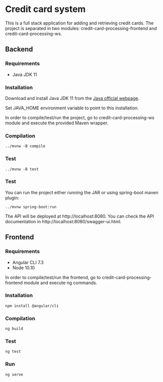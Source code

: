 # Credit card system

This is a full stack application for adding and retrieving credit cards.
The project is separated in two modules: credit-card-processing-frontend and credit-card-processing-ws.


## Backend

### Requirements

- Java JDK 11

### Installation

Download and install Java JDK 11 from the [Java official webpage](https://www.oracle.com/technetwork/java/javase/downloads/jdk11-downloads-5066655.html). 

Set JAVA_HOME environment variable to point to this installation.

In order to compile/test/run the project, go to credit-card-processing-ws module and execute the provided Maven wrapper.
### Compilation

```
../mvnw -B compile
```
### Test
```
../mvnw -B test
```

### Test
You can run the project either running the JAR or using spring-boot maven plugin:
```
../mvnw spring-boot:run
```
The API will be deployed at http://localhost:8080. You can check the API documentation in http://localhost:8080/swagger-ui.html.

## Frontend

### Requirements

- Angular CLI 7.3
- Node 10.10

In order to compile/test/run the frontend, go to credit-card-processing-frontend module and execute ng commands.

### Installation

```
npm install @angular/cli
```

### Compilation

```
ng build
```
### Test

```
ng test
```
### Run
```
ng serve
```
